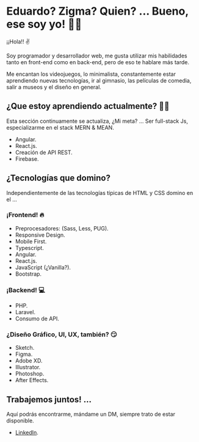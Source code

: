 # Eduardo? Zigma? Quien? ... Bueno, ese soy yo! 👋🏼

¡¡Hola!! ✌

Soy programador y desarrollador web, me gusta utilizar mis habilidades tanto en front-end como en back-end, pero de eso te hablare más tarde.

Me encantan los videojuegos, lo minimalista, constantemente estar aprendiendo nuevas tecnologías, ir al gimnasio, las películas de comedia, salir a museos y el diseño en general.

## ¿Que estoy aprendiendo actualmente? 💪🏼

Esta sección continuamente se actualiza, 
¿Mi meta? ... Ser full-stack Js, especializarme en el stack MERN & MEAN.

* Angular. 
* React.js.
* Creación de API REST.
* Firebase.

## ¿Tecnologías que domino? 

Independientemente de las tecnologías típicas de HTML y CSS domino en el ...

### ¡Frontend! 🔥

* Preprocesadores: (Sass, Less, PUG).
* Responsive Design.
* Mobile First.
* Typescript.
* Angular.
* React.js.
* JavaScript (¿Vanilla?).
* Bootstrap.

### ¡Backend! 💻

* PHP.
* Laravel.
* Consumo de API.

### ¿Diseño Gráfico, UI, UX, también? 😏

* Sketch.
* Figma.
* Adobe XD.
* Illustrator.
* Photoshop.
* After Effects.

## Trabajemos juntos!  ...

Aquí podrás encontrarme, mándame un DM, siempre trato de estar disponible.

- [LinkedIn](https://www.linkedin.com/in/imzigma/ "LinkedIn").
